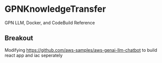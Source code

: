 # GPNKnowledgeTransfer
GPN LLM, Docker, and CodeBuild Reference

## Breakout
Modifying https://github.com/aws-samples/aws-genai-llm-chatbot to build react app and iac seperately
